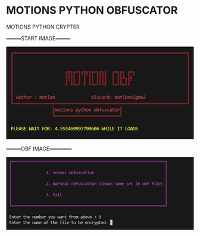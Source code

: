 # MOTIONS PYTHON OBFUSCATOR

MOTIONS PYTHON CRYPTER

════START IMAGE════

![alt text](https://github.com/motionsigma2/motions-pyobf/blob/main/gui-image.png?raw=true)


════OBF IMAGE══════

![alt text](https://github.com/motionsigma2/motions-pyobf/blob/main/obf-image.png?raw=true)
